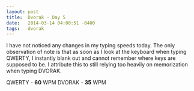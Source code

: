 ```yaml
---
layout: post
title:  Dvorak - Day 5
date:   2014-03-14 04:00:51 -0400
tags:   dvorak
---
```

I have not noticed any changes in my typing speeds today. The only observation of note is that as soon as I look at the keyboard when typing QWERTY, I instantly blank out and cannot remember where keys are supposed to be. I attribute this to still relying too heavily on memorization when typing DVORAK.

QWERTY - **60** WPM
DVORAK - **35** WPM

